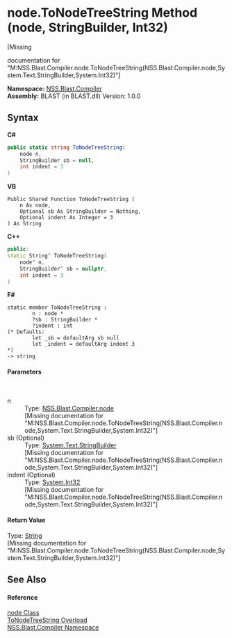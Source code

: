 # node.ToNodeTreeString Method (node, StringBuilder, Int32)
 

\[Missing <summary> documentation for "M:NSS.Blast.Compiler.node.ToNodeTreeString(NSS.Blast.Compiler.node,System.Text.StringBuilder,System.Int32)"\]

**Namespace:**&nbsp;<a href="26a25caa-f50b-92ad-f15c-dbb9db1493ae.md">NSS.Blast.Compiler</a><br />**Assembly:**&nbsp;BLAST (in BLAST.dll) Version: 1.0.0

## Syntax

**C#**<br />
``` C#
public static string ToNodeTreeString(
	node n,
	StringBuilder sb = null,
	int indent = 3
)
```

**VB**<br />
``` VB
Public Shared Function ToNodeTreeString ( 
	n As node,
	Optional sb As StringBuilder = Nothing,
	Optional indent As Integer = 3
) As String
```

**C++**<br />
``` C++
public:
static String^ ToNodeTreeString(
	node^ n, 
	StringBuilder^ sb = nullptr, 
	int indent = 3
)
```

**F#**<br />
``` F#
static member ToNodeTreeString : 
        n : node * 
        ?sb : StringBuilder * 
        ?indent : int 
(* Defaults:
        let _sb = defaultArg sb null
        let _indent = defaultArg indent 3
*)
-> string 

```


#### Parameters
&nbsp;<dl><dt>n</dt><dd>Type: <a href="7dc9b7e9-64ad-f224-ae1a-4e6639739f56.md">NSS.Blast.Compiler.node</a><br />\[Missing <param name="n"/> documentation for "M:NSS.Blast.Compiler.node.ToNodeTreeString(NSS.Blast.Compiler.node,System.Text.StringBuilder,System.Int32)"\]</dd><dt>sb (Optional)</dt><dd>Type: <a href="https://docs.microsoft.com/dotnet/api/system.text.stringbuilder" target="_blank" rel="noopener noreferrer">System.Text.StringBuilder</a><br />\[Missing <param name="sb"/> documentation for "M:NSS.Blast.Compiler.node.ToNodeTreeString(NSS.Blast.Compiler.node,System.Text.StringBuilder,System.Int32)"\]</dd><dt>indent (Optional)</dt><dd>Type: <a href="https://docs.microsoft.com/dotnet/api/system.int32" target="_blank" rel="noopener noreferrer">System.Int32</a><br />\[Missing <param name="indent"/> documentation for "M:NSS.Blast.Compiler.node.ToNodeTreeString(NSS.Blast.Compiler.node,System.Text.StringBuilder,System.Int32)"\]</dd></dl>

#### Return Value
Type: <a href="https://docs.microsoft.com/dotnet/api/system.string" target="_blank" rel="noopener noreferrer">String</a><br />\[Missing <returns> documentation for "M:NSS.Blast.Compiler.node.ToNodeTreeString(NSS.Blast.Compiler.node,System.Text.StringBuilder,System.Int32)"\]

## See Also


#### Reference
<a href="7dc9b7e9-64ad-f224-ae1a-4e6639739f56.md">node Class</a><br /><a href="1e50c627-2ca1-92aa-16e2-49ef370c67f1.md">ToNodeTreeString Overload</a><br /><a href="26a25caa-f50b-92ad-f15c-dbb9db1493ae.md">NSS.Blast.Compiler Namespace</a><br />